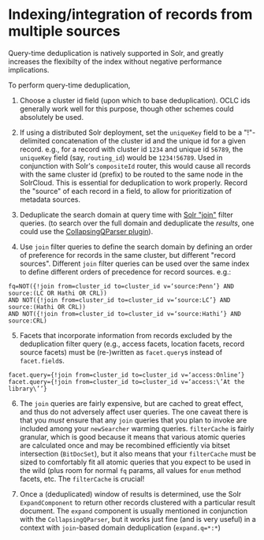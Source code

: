 # Indexing/integration of records from multiple sources

Query-time deduplication is natively supported in Solr, and greatly increases the
flexibilty of the index without negative performance implications. 

To perform query-time deduplication, 

1. Choose a cluster id field (upon which to base deduplication). OCLC ids generally
work well for this purpose, though other schemes could absolutely be used.

2. If using a distributed Solr deployment, set the `uniqueKey` field to be a "!"-delimited
concatenation of the cluster id and the unique id for a given record. e.g., for a 
record with cluster id `1234` and unique id `56789`, the `uniqueKey` field (say,
`routing_id`) would be `1234!56789`. Used in conjunction with Solr's `compositeId` router,
this would cause all records with the same cluster id (prefix) to be routed to the same
node in the SolrCloud. This is essential for deduplication to work properly. Record the
"source" of each record in a field, to allow for prioritization of metadata sources.

3. Deduplicate the search domain at query time with [Solr "join"](https://wiki.apache.org/solr/Join)
filter queries. (to search over the full domain and deduplicate the *results*, one could use the 
[CollapsingQParser plugin](https://cwiki.apache.org/confluence/display/solr/Collapse+and+Expand+Results)).

4. Use `join` filter queries to define the search domain by defining an order of preference
for records in the same cluster, but different "record sources". Different `join` filter
queries can be used over the same index to define different orders of precedence for record
sources. e.g.:
```
fq=NOT({!join from=cluster_id to=cluster_id v=‘source:Penn’} AND source:(LC OR Hathi OR CRL))
AND NOT({!join from=cluster_id to=cluster_id v=‘source:LC’} AND source:(Hathi OR CRL))
AND NOT({!join from=cluster_id to=cluster_id v=‘source:Hathi’} AND source:CRL)
```

5. Facets that incorporate information from records excluded by the deduplication filter
query (e.g., access facets, location facets, record source facets) must be (re-)written
as `facet.query`s instead of `facet.field`s. 
```
facet.query={!join from=cluster_id to=cluster_id v=‘access:Online’}
facet.query={!join from=cluster_id to=cluster_id v=‘access:\’At the library\’’}
```

6. The `join` queries are fairly expensive, but are cached to great effect, and thus do not
adversely affect user queries. The one caveat there is that you *must* ensure that
any `join` queries that you plan to invoke are included among your `newSearcher` warming 
queries. `filterCache` is fairly granular, which is good because it means that various
atomic queries are calculated once and may be recombined efficiently via bitset intersection
(`BitDocSet`), but it also means that your `filterCache` must be sized to comfortably fit
all atomic queries that you expect to be used in the wild (plus room for normal `fq` params,
all values for `enum` method facets, etc. The `filterCache` is crucial!

7. Once a (deduplicated) window of results is determined, use the Solr `ExpandComponent` 
to return other records clustered with a particular result document. The `expand` component
is usually mentioned in conjunction with the `CollapsingQParser`, but it works just fine (and
is very useful) in a context with `join`-based domain deduplication (`expand.q=*:*`)
